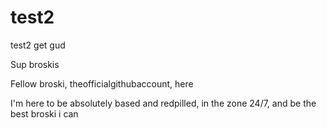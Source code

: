 # test2
test2 get gud

Sup broskis

Fellow broski, theofficialgithubaccount, here

I'm here to be absolutely based and redpilled, in the zone 24/7, and be the best broski i can
